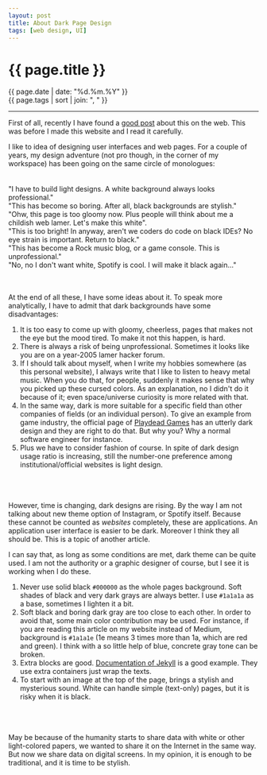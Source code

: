 ```yaml
---
layout: post
title: About Dark Page Design
tags: [web design, UI]
---
```


# {{ page.title }}

<div class="post_date">{{ page.date | date: "%d.%m.%Y" }}</div>
<div class="post_tags">{{ page.tags | sort | join: ", " }}</div>

***

First of all, recently I have found a [good post](https://1stwebdesigner.com/dark-or-light/) about this on the web. This was before I made this website and I read it carefully.

I like to idea of designing user interfaces and web pages. For a couple of years, my design adventure (not pro though, in the corner of my workspace) has been going on
the same circle of monologues:
<br><br><br>
"I have to build light designs. A white background always looks professional."<br>
"This has become so boring. After all, black backgrounds are stylish."<br>
"Ohw, this page is too gloomy now. Plus people will think about me a childish web lamer. Let's make this white".<br>
"This is too bright! In anyway, aren't we coders do code on black IDEs? No eye strain is important. Return to black."<br>
"This has become a Rock music blog, or a game console. This is unprofessional."<br>
"No, no I don't want white, Spotify is cool. I will make it black again..."
<br><br><br>

At the end of all these, I have some ideas about it. To speak more analytically, I have to admit that dark backgrounds have some disadvantages:

1. It is too easy to come up with gloomy, cheerless, pages that makes not the eye but the mood tired. To make it not this happen, is hard.
2. There is always a risk of being unprofessional. Sometimes it looks like you are on a year-2005 lamer hacker forum.
3. If I should talk about myself, when I write my hobbies somewhere (as this personal website), I always write that I like to listen to heavy metal music. When you do that,
for people, suddenly it makes sense that why you picked up these cursed colors. As an explanation, no I didn't do it because of it; even space/universe curiosity is more related with that.
4. In the same way, dark is more suitable for a specific field than other companies of fields (or an individual person). To give an example from game industry, the official page of [Playdead Games](https://playdead.com/) has an utterly dark design and they are right to do that. But why you? Why a normal software engineer for instance.
5. Plus we have to consider fashion of course. In spite of dark design usage ratio is increasing, still the number-one preference among institutional/official websites is light design.

<br><br><br>
However, time is changing, dark designs are rising. By the way I am not talking about new theme option of Instagram, or Spotify itself. Because
these cannot be counted as *websites* completely, these are applications. An application user interface is easier to be dark. Moreover I think they all should be. This is a topic of another
article.

I can say that, as long as some conditions are met, dark theme can be quite used. I am not the authority or a graphic designer of course, but I see it is working when I do these.

1. Never use solid black `#000000` as the whole pages background. Soft shades of black and very dark grays are always better. I use `#1a1a1a` as a base, sometimes I lighten it a bit.
2. Soft black and boring dark gray are too close to each other. In order to avoid that, some main color contribution may be used. For instance, if you are reading this article on
my website instead of Medium, background is `#1a1a1e` (1e means 3 times more than 1a, which are red and green). I think with a so little help of blue, concrete gray tone can be broken.
3. Extra blocks are good. [Documentation of Jekyll](https://jekyllrb.com/docs/) is a good example. They use extra containers just wrap the texts.  
4. To start with an image at the top of the page, brings a stylish and mysterious sound. White can handle simple (text-only) pages, but it is risky when it is black.

<br><br><br>
May be because of the humanity starts to share data with white or other light-colored papers, we wanted to share it on the Internet in the same way. But now we share data on digital screens. In my opinion, it is enough to be traditional, and it is time to be stylish.

